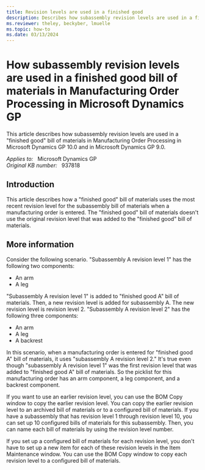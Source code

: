 ```yaml
---
title: Revision levels are used in a finished good
description: Describes how subassembly revision levels are used in a finished good bill of materials in Manufacturing Order Processing.
ms.reviewer: theley, beckyber, lmuelle
ms.topic: how-to
ms.date: 03/13/2024
---
```

# How subassembly revision levels are used in a finished good bill of materials in Manufacturing Order Processing in Microsoft Dynamics GP

This article describes how subassembly revision levels are used in a "finished good" bill of materials in Manufacturing Order Processing in Microsoft Dynamics GP 10.0 and in Microsoft Dynamics GP 9.0.

_Applies to:_ &nbsp; Microsoft Dynamics GP  
_Original KB number:_ &nbsp; 937818

## Introduction

This article describes how a "finished good" bill of materials uses the most recent revision level for the subassembly bill of materials when a manufacturing order is entered. The "finished good" bill of materials doesn't use the original revision level that was added to the "finished good" bill of materials.

## More information

Consider the following scenario. "Subassembly A revision level 1" has the following two components:

- An arm
- A leg

"Subassembly A revision level 1" is added to "finished good A" bill of materials. Then, a new revision level is added for subassembly A. The new revision level is revision level 2. "Subassembly A revision level 2" has the following three components:

- An arm
- A leg
- A backrest

In this scenario, when a manufacturing order is entered for "finished good A" bill of materials, it uses "subassembly A revision level 2." It's true even though "subassembly A revision level 1" was the first revision level that was added to "finished good A" bill of materials. So the picklist for this manufacturing order has an arm component, a leg component, and a backrest component.

If you want to use an earlier revision level, you can use the BOM Copy window to copy the earlier revision level. You can copy the earlier revision level to an archived bill of materials or to a configured bill of materials. If you have a subassembly that has revision level 1 through revision level 10, you can set up 10 configured bills of materials for this subassembly. Then, you can name each bill of materials by using the revision level number.

If you set up a configured bill of materials for each revision level, you don't have to set up a new item for each of these revision levels in the Item Maintenance window. You can use the BOM Copy window to copy each revision level to a configured bill of materials.
